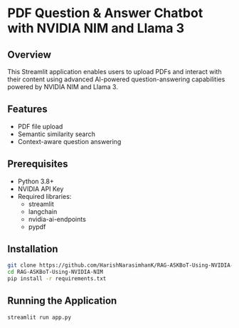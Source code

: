# PDF Question & Answer Chatbot with NVIDIA NIM and Llama 3

## Overview
This Streamlit application enables users to upload PDFs and interact with their content using advanced AI-powered question-answering capabilities powered by NVIDIA NIM and Llama 3.

## Features
- PDF file upload
- Semantic similarity search
- Context-aware question answering

## Prerequisites
- Python 3.8+
- NVIDIA API Key
- Required libraries:
  - streamlit
  - langchain
  - nvidia-ai-endpoints
  - pypdf

## Installation
```bash
git clone https://github.com/HarishNarasimhanK/RAG-ASKBoT-Using-NVIDIA-NIM
cd RAG-ASKBoT-Using-NVIDIA-NIM
pip install -r requirements.txt
```


## Running the Application
```bash
streamlit run app.py
```
